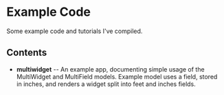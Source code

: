 # Example Code #

Some example code and tutorials I've compiled.

## Contents ##

  * **multiwidget** -- An example app, documenting simple usage of the MultiWidget and MultiField models. Example model uses a field, stored in inches, and renders a widget split into feet and inches fields.
